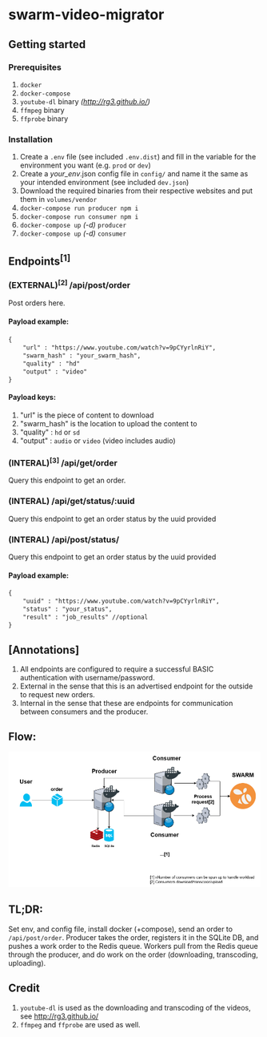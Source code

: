 # swarm-video-migrator

## Getting started

### Prerequisites

1. `docker`
1. `docker-compose`
1. `youtube-dl` binary _(http://rg3.github.io/)_
1. `ffmpeg` binary
1. `ffprobe` binary

### Installation

1. Create a `.env` file (see included `.env.dist`) and fill in the variable for the environment you want (e.g. `prod` or `dev`)
1. Create a _your_env_.json config file in `config/` and name it the same as your intended environment (see included `dev.json`)
1. Download the required binaries from their respective websites and put them in `volumes/vendor`
1. `docker-compose run producer npm i`
1. `docker-compose run consumer npm i`
1. `docker-compose up` _(-d)_ `producer`
1. `docker-compose up` _(-d)_ `consumer`

## Endpoints<sup>[1]</sup>

### (EXTERNAL)<sup>[2]</sup> /api/post/order

Post orders here.

#### Payload example:

```
{
    "url" : "https://www.youtube.com/watch?v=9pCYyrlnRiY",
    "swarm_hash" : "your_swarm_hash",
    "quality" : "hd"
    "output" : "video"
}
```

#### Payload keys:

1. "url" is the piece of content to download
2. "swarm_hash" is the location to upload the content to
3. "quality" : `hd` or `sd`
4. "output" : `audio` or `video` (video includes audio)

### (INTERAL)<sup>[3]</sup> /api/get/order

Query this endpoint to get an order.

### (INTERAL) /api/get/status/:uuid

Query this endpoint to get an order status by the uuid provided

### (INTERAL) /api/post/status/

Query this endpoint to get an order status by the uuid provided

#### Payload example:

```
{
    "uuid" : "https://www.youtube.com/watch?v=9pCYyrlnRiY",
    "status" : "your_status",
    "result" : "job_results" //optional
}
```

## [Annotations]

1. All endpoints are configured to require a successful BASIC authentication with username/password.
1. External in the sense that this is an advertised endpoint for the outside to request new orders.
1. Internal in the sense that these are endpoints for communication between consumers and the producer.

## Flow:

![](images/swarm-video-migrator.png?raw=true)

## TL;DR:

Set env, and config file, install docker (+compose), send an order to `/api/post/order`. Producer takes the order, registers it in the SQLite DB, and pushes a work order to the Redis queue. Workers pull from the Redis queue through the producer, and do work on the order (downloading, transcoding, uploading).

## Credit

1. `youtube-dl` is used as the downloading and transcoding of the videos, see http://rg3.github.io/
2. `ffmpeg` and `ffprobe` are used as well.
